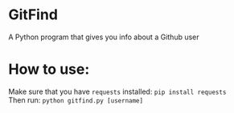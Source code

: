 # GitFind
A Python program that gives you info about a Github user

# How to use:
Make sure that you have `requests` installed: `pip install requests`
<br> Then run: `python gitfind.py [username]`
